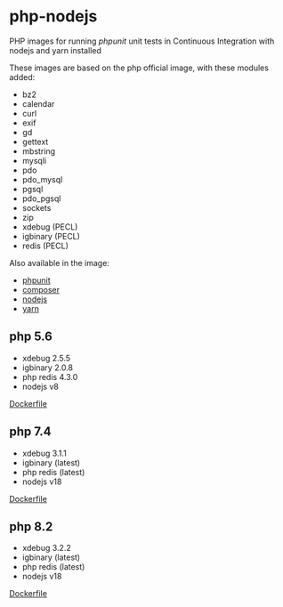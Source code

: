 # php-nodejs

PHP images for running _phpunit_ unit tests in Continuous Integration with nodejs and yarn installed

These images are based on the php official image, with these modules added:

* bz2
* calendar
* curl
* exif
* gd
* gettext
* mbstring
* mysqli
* pdo
* pdo_mysql
* pgsql
* pdo_pgsql
* sockets
* zip
* xdebug (PECL)
* igbinary (PECL)
* redis (PECL)

Also available in the image:
* [phpunit](https://phpunit.de/)
* [composer](https://getcomposer.org/)
* [nodejs](https://nodejs.org/)
* [yarn](https://yarnpkg.com/)

## php 5.6

* xdebug 2.5.5
* igbinary 2.0.8
* php redis 4.3.0
* nodejs v8

[Dockerfile](https://github.com/creativeprojects/php-nodejs/blob/master/php5.6.Dockerfile)

## php 7.4

* xdebug 3.1.1
* igbinary (latest)
* php redis (latest)
* nodejs v18

[Dockerfile](https://github.com/creativeprojects/php-nodejs/blob/master/php7.4.Dockerfile)

## php 8.2

* xdebug 3.2.2
* igbinary (latest)
* php redis (latest)
* nodejs v18

[Dockerfile](https://github.com/creativeprojects/php-nodejs/blob/master/php8.2.Dockerfile)
